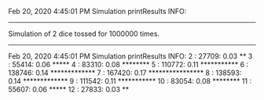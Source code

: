 Feb 20, 2020 4:45:01 PM Simulation printResults
INFO: 
***
Simulation of 2 dice tossed for 1000000 times.
***

Feb 20, 2020 4:45:01 PM Simulation printResults
INFO: 
  2  :  27709: 0.03 **
  3  :  55414: 0.06 *****
  4  :  83310: 0.08 ********
  5  : 110772: 0.11 ***********
  6  : 138746: 0.14 *************
  7  : 167420: 0.17 ****************
  8  : 138593: 0.14 *************
  9  : 111542: 0.11 ***********
 10  :  83054: 0.08 ********
 11  :  55607: 0.06 *****
 12  :  27833: 0.03 **